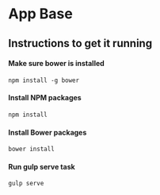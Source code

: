 # App Base

## Instructions to get it running

#### Make sure bower is installed

`npm install -g bower`

#### Install NPM packages

`npm install`

#### Install Bower packages

`bower install`

#### Run gulp serve task

`gulp serve`